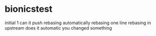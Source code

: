 # bionicstest

initial 1
can it push
rebasing automatically
rebasing one line
rebasing in upstream
does it automatic
you changed something